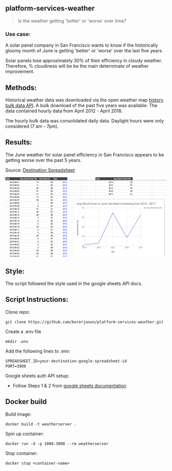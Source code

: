 ## platform-services-weather

> Is the weather getting 'better' or 'worse' over time?  

### Use case:  
  
A solar panel company in San Francisco wants to know if the historically gloomy month of June is getting 'better' or 'worse' over the last five years.
     
Solar panels lose approximately 30% of their efficiency in cloudy weather. Therefore, % cloudiness will be be the main determinate of weather improvement. 

## Methods:

Historical weather data was downloaded via the open weather map [history bulk data API](https://openweathermap.org/history-bulk). A bulk download of the past five years was available. The data contained hourly data from April 2012 - April 2018.
  
The hourly bulk data was consolidated daily data. Daylight hours were only considered (7 am - 7pm). 

## Results:

The June weather for solar panel efficiency in San Francisco appears to be getting worse over the past 5 years.  
    
Source: [Destination Spreadsheet](https://docs.google.com/spreadsheets/d/1XLz8eLjqNFO2h-m36BfcrG1CdF3R9L-se7nuoeH_h9I/edit?usp=sharing)  

<img src="images/weather.png">

## Style:

The script followed the style used in the google sheets API docs. 

## Script Instructions:

Clone repo: 
```
git clone https://github.com/borerjason/platform-services-weather.git
```  
Create a .env file 
```
mkdir .env
```
Add the following lines to .env:
```
SPREADSHEET_ID=your-destination-google-spreadsheet-id
PORT=3000
```
Google sheets auth API setup:
* Follow Steps 1 & 2 from [google sheets documentation](https://developers.google.com/sheets/api/quickstart/nodejs#step_3_set_up_the_sample)


## Docker build

Build image:  
```
docker build -t weatherserver .
```
  
Spin up container:  
```
docker run -d -p 1000:3000 --rm weatherserver
```  

Stop container:  
```
docker stop <container-name>
```